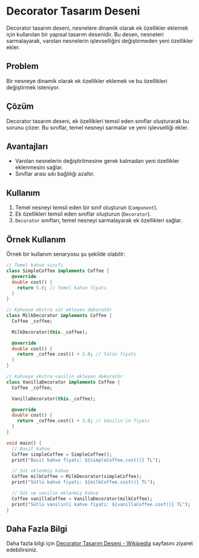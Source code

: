 # Decorator Tasarım Deseni

Decorator tasarım deseni, nesnelere dinamik olarak ek özellikler eklemek için kullanılan bir yapısal tasarım desenidir. Bu desen, nesneleri sarmalayarak, varolan nesnelerin işlevselliğini değiştirmeden yeni özellikler ekler.

## Problem

Bir nesneye dinamik olarak ek özellikler eklemek ve bu özellikleri değiştirmek isteniyor.

## Çözüm

Decorator tasarım deseni, ek özellikleri temsil eden sınıflar oluşturarak bu sorunu çözer. Bu sınıflar, temel nesneyi sarmalar ve yeni işlevselliği ekler.

## Avantajları

- Varolan nesnelerin değiştirilmesine gerek kalmadan yeni özellikler eklenmesini sağlar.
- Sınıflar arası sıkı bağlılığı azaltır.

## Kullanım

1. Temel nesneyi temsil eden bir sınıf oluşturun (`Component`).
2. Ek özellikleri temsil eden sınıflar oluşturun (`Decorator`).
3. `Decorator` sınıfları, temel nesneyi sarmalayarak ek özellikleri sağlar.

## Örnek Kullanım

Örnek bir kullanım senaryosu şu şekilde olabilir:

```dart
// Temel kahve sınıfı
class SimpleCoffee implements Coffee {
  @override
  double cost() {
    return 5.0; // Temel kahve fiyatı
  }
}

// Kahveye ekstra süt ekleyen dekoratör
class MilkDecorator implements Coffee {
  Coffee _coffee;

  MilkDecorator(this._coffee);

  @override
  double cost() {
    return _coffee.cost() + 2.0; // Sütün fiyatı
  }
}

// Kahveye ekstra vanilin ekleyen dekoratör
class VanillaDecorator implements Coffee {
  Coffee _coffee;

  VanillaDecorator(this._coffee);

  @override
  double cost() {
    return _coffee.cost() + 3.0; // Vanilin'in fiyatı
  }
}

void main() {
  // Basit kahve
  Coffee simpleCoffee = SimpleCoffee();
  print("Basit kahve fiyatı: ${simpleCoffee.cost()} TL");

  // Süt eklenmiş kahve
  Coffee milkCoffee = MilkDecorator(simpleCoffee);
  print("Sütlü kahve fiyatı: ${milkCoffee.cost()} TL");

  // Süt ve vanilin eklenmiş kahve
  Coffee vanillaCoffee = VanillaDecorator(milkCoffee);
  print("Sütlü vanilinli kahve fiyatı: ${vanillaCoffee.cost()} TL");
}
```
## Daha Fazla Bilgi

Daha fazla bilgi için [Decorator Tasarım Deseni - Wikipedia](https://en.wikipedia.org/wiki/Decorator_pattern) sayfasını ziyaret edebilirsiniz.
